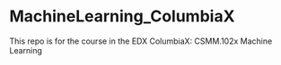 # MachineLearning_ColumbiaX
This repo is for the course in the EDX 
ColumbiaX: CSMM.102x Machine Learning
